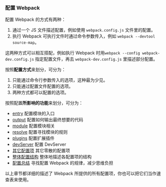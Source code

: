 ### 配置 Webpack
配置 Webpack 的方式有两种：
1. 通过一个 JS 文件描述配置，例如使用 `webpack.config.js` 文件里的配置。
2. 执行 Webpack 可执行文件时通过命令参数传入，例如 `webpack --devtool source-map`。

这两种方式可以相互搭配，例如执行 Webpack 时用`webpack --config webpack-dev.config.js` 指定配置文件，再去 `webpack-dev.config.js` 里描述部分配置。

按照**配置方式**来划分，可分为：
1. 只能通过命令行参数传入的选项，这种最为少见。
2. 只能通过配置文件配置的选项。
3. 两种方式都可以配置的选项。

按照配置**所影响的功能**来划分，可分为：
- [entry](entry.md) 配置模块的入口
- [output](output.md) 配置如何输出最终想要的代码
- [module](module.md) 配置模块相关
- [resolve](resolve.md) 配置寻找模块的规则
- [plugins](plugins.md) 配置扩展插件
- [devServer](devServer.md) 配置 DevServer
- [其它配置项](其它配置项.md) 其它零散的配置项
- [整体配置结构](整体配置结构.md) 整体地描述各配置项的结构
- [配置总结](配置总结.md) 寻找配置 Webpack 的规律，减少思维负担

以上章节都详细的描述了 Webpack 所提供的所有配置项，你也可以把它们当作速查表来使用。